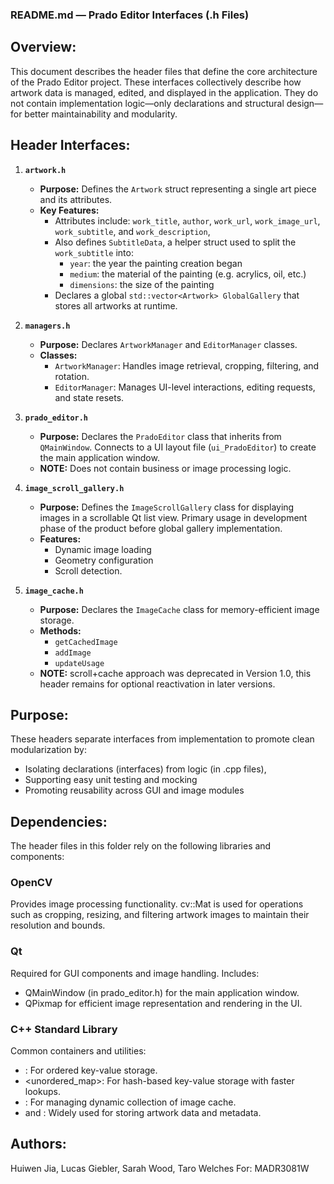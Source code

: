 ### README.md — Prado Editor Interfaces (.h Files)

## Overview:

This document describes the header files that define the core architecture of the Prado Editor project. These interfaces collectively describe how artwork data is managed, edited, and displayed in the application. They do not contain implementation logic—only declarations and structural design—for better maintainability and modularity.

## Header Interfaces:

1. **`artwork.h`**
   - **Purpose:** Defines the `Artwork` struct representing a single art piece and its attributes.
   - **Key Features:**
        - Attributes include: `work_title`, `author`, `work_url`, `work_image_url`, `work_subtitle`, and `work_description`, 
        - Also defines `SubtitleData`, a helper struct used to split the `work_subtitle` into:
             - `year`: the year the painting creation began
             - `medium`: the material of the painting (e.g. acrylics, oil, etc.)
             - `dimensions`: the size of the painting
        - Declares a global `std::vector<Artwork> GlobalGallery` that stores all artworks at runtime.

2. **`managers.h`**
   - **Purpose:** Declares `ArtworkManager` and `EditorManager` classes.
   - **Classes:**
        - `ArtworkManager`: Handles image retrieval, cropping, filtering, and rotation.
        - `EditorManager`: Manages UI-level interactions, editing requests, and state resets.

3. **`prado_editor.h`**
   - **Purpose:** Declares the `PradoEditor` class that inherits from `QMainWindow`. Connects to a UI layout file (`ui_PradoEditor`) to create the main application window.
   - **NOTE:** Does not contain business or image processing logic.

4. **`image_scroll_gallery.h`**
   - **Purpose:** Defines the `ImageScrollGallery` class for displaying images in a scrollable Qt list view. Primary usage in development phase of the product before global gallery implementation.
   - **Features:**
      - Dynamic image loading
      - Geometry configuration
      - Scroll detection.

5. **`image_cache.h`**
   - **Purpose:** Declares the `ImageCache` class for memory-efficient image storage. 
   - **Methods:**
      - `getCachedImage`
      - `addImage`
      - `updateUsage` 
   - **NOTE:** scroll+cache approach was deprecated in Version 1.0, this header remains for optional reactivation in later versions.

## Purpose:

These headers separate interfaces from implementation to promote clean modularization by:
- Isolating declarations (interfaces) from logic (in .cpp files),
- Supporting easy unit testing and mocking
- Promoting reusability across GUI and image modules

## Dependencies:

The header files in this folder rely on the following libraries and components:

### **OpenCV**
Provides image processing functionality. cv::Mat is used for operations such as cropping, resizing, and filtering artwork images to maintain their resolution and bounds.

### **Qt**
Required for GUI components and image handling. Includes:
- QMainWindow (in prado_editor.h) for the main application window.
- QPixmap for efficient image representation and rendering in the UI.

### **C++ Standard Library**
Common containers and utilities:
- <map>: For ordered key-value storage.
- <unordered_map>: For hash-based key-value storage with faster lookups.
- <list>: For managing dynamic collection of image cache.
- <vector> and <string>: Widely used for storing artwork data and metadata.

## Authors:

Huiwen Jia, Lucas Giebler, Sarah Wood, Taro Welches
For: MADR3081W
